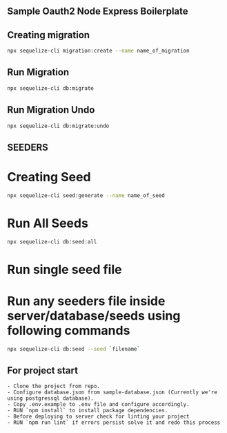 ## Sample Oauth2 Node Express Boilerplate

## Creating migration
```bash
npx sequelize-cli migration:create --name name_of_migration
```

## Run Migration
```bash
npx sequelize-cli db:migrate
```

## Run Migration Undo
```bash
npx sequelize-cli db:migrate:undo
```

## SEEDERS

# Creating Seed
```bash
npx sequelize-cli seed:generate --name name_of_seed
```

# Run All Seeds
```bash
npx sequelize-cli db:seed:all
```

# Run single seed file

# Run any seeders file inside server/database/seeds using following commands
```bash
npx sequelize-cli db:seed --seed `filename`
```

## For project start

    - Clone the project from repo.
    - Configure database.json from sample-database.json (Currently we're using postgressql database).
    - Copy .env.example to .env file and configure accordingly.
    - RUN `npm install` to install package dependencies.
    - Before deploying to server check for linting your project
    - RUN `npm run lint` if errors persist solve it and redo this process



